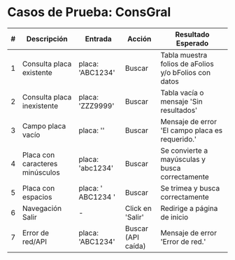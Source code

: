 # Casos de Prueba: ConsGral

| # | Descripción | Entrada | Acción | Resultado Esperado |
|---|-------------|---------|--------|-------------------|
| 1 | Consulta placa existente | placa: 'ABC1234' | Buscar | Tabla muestra folios de aFolios y/o bFolios con datos |
| 2 | Consulta placa inexistente | placa: 'ZZZ9999' | Buscar | Tabla vacía o mensaje 'Sin resultados' |
| 3 | Campo placa vacío | placa: '' | Buscar | Mensaje de error 'El campo placa es requerido.' |
| 4 | Placa con caracteres minúsculos | placa: 'abc1234' | Buscar | Se convierte a mayúsculas y busca correctamente |
| 5 | Placa con espacios | placa: '  ABC1234  ' | Buscar | Se trimea y busca correctamente |
| 6 | Navegación Salir | - | Click en 'Salir' | Redirige a página de inicio |
| 7 | Error de red/API | placa: 'ABC1234' | Buscar (API caída) | Mensaje de error 'Error de red.' |
